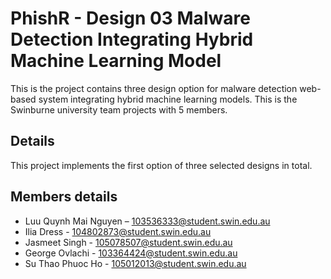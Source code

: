 # PhishR - Design 03 Malware Detection Integrating Hybrid Machine Learning Model
This is the project contains three design option for malware detection web-based system integrating hybrid machine learning models. This is the Swinburne university team projects with 5 members.

## Details
This project implements the first option of three selected designs in total.

## Members details
- Luu Quynh Mai Nguyen – 103536333@student.swin.edu.au
- Ilia Dress - 104802873@student.swin.edu.au
- Jasmeet Singh - 105078507@student.swin.edu.au
- George Ovlachi - 103364424@student.swin.edu.au
- Su Thao Phuoc Ho - 105012013@student.swin.edu.au
